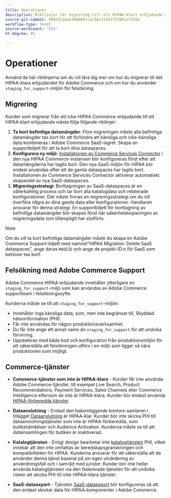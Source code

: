 ```yaml
---
title: Operationer
description: Riktlinjer för migrering till ett HIPAA-klart erbjudande och användning av den sekundära mellanlagringsmiljön för felsökning.
source-git-commit: 999d3126ae368000fc2c58c315473739012f3934
workflow-type: tm+mt
source-wordcount: '511'
ht-degree: 0%

---
```



# Operationer

Använd de här riktlinjerna om du vill lära dig mer om hur du migrerar till det HIPAA-klara erbjudandet för Adobe Commerce och om hur du använder `staging_for_support`-miljön för felsökning.

## Migrering

Kunder som migrerar från ett icke-HIPAA Commerce-erbjudande till ett HIPAA-klart erbjudande måste följa följande riktlinjer:

1. **Ta bort befintliga datamängder**: Före migreringen måste alla befintliga datamängder tas bort för att förhindra att känsliga och icke-känsliga data kombineras i Adobe Commerce SaaS-lagret. Skapa en supportbiljett för att ta bort dina dataspaces.
1. **Konfigurera ny miljö**: [Installationen av Commerce Services Connector](https://experienceleague.adobe.com/en/docs/commerce-merchant-services/user-guides/integration-services/saas) i den nya HIPAA Commerce-instansen bör konfigureras först efter att datamängderna har tagits bort. Den nya SaaS-miljön för HIPAA bör endast användas efter att de gamla dataspaces har tagits bort. Installationen av Commerce Services Connector aktiverar automatiskt skapandet av nya SaaS-dataspaces.
1. **Migreringsstrategi**: Borttagningen av SaaS-dataspaces är en oåterkallelig process och tar bort alla katalogdata och relaterade konfigurationer. Det måste finnas en migreringsstrategi om du vill överföra några av dina gamla data eller konfigurationer. Handlaren ansvarar för denna strategi. En supportbiljett för borttagning av befintliga datamängder bör skapas först när säkerhetskopieringen av migreringsdata (om tillämpligt) har slutförts.

>[!NOTE]
>Om du vill ta bort befintliga datamängder måste du skapa en Adobe Commerce Support-biljett med namnet&quot;HIPAA Migration: Delete SaaS dataspaces&quot;, ange deras `MAGEID` och ange de projekt-ID:n för SaaS som behöver tas bort.

## Felsökning med Adobe Commerce Support

Adobe Commerce HIPAA-erbjudande innehåller ytterligare en `staging_for_support`-miljö som kan användas av Adobe Commerce supportteam i felsökningssyfte.

Kunderna måste se till att `staging_for_support`-miljön:

- Innehåller inga känsliga data, som, men inte begränsat till, Skyddad hälsoinformation (PHI).
- Får inte användas för någon produktionsverksamhet.
- Du får inte ange ett annat namn än `staging_for_support` för att undvika förvirring.
- Uppdateras med både kod och konfiguration från produktionsmiljön för att säkerställa att felsökningen utförs i en miljö som ligger så nära produktionen som möjligt.

## Commerce-tjänster

- **Commerce-tjänster som inte är HIPAA-klara** - Kunder får inte använda Adobe Commerce-tjänster, till exempel Live Search, Product Recommendations, Payment Services, Sales Channels eller Commerce Intelligence eftersom de inte är HIPAA-klara. Kunder bör endast använda [HIPAA-förberedda tjänster](overview.md).

- **Dataanslutning** - Endast den bakomliggande kontors-samlaren i tillägget [Dataanslutning](https://experienceleague.adobe.com/en/docs/commerce-merchant-services/data-connection/overview) är HIPAA-klar. Kunder bör inte skicka PHI till dataanslutningstjänster som inte är HIPAA-förberedda, som butikshändelser och Audience Activation. Kunderna måste se till att datainsamlingen för butiken är inaktiverad.

- **Katalogtjänsten** - Enligt design bearbetar inte [katalogtjänsten](https://experienceleague.adobe.com/en/docs/commerce-merchant-services/catalog-service/overview) PHI, vilket innebär att den inte omfattas av beredskapsgranskningen och kompatibiliteten för HIPAA. Kunderna ansvarar för att säkerställa att de använder denna tjänst baserat på sin egen utvärdering av användningsfall och i samråd med jurister. Kunder bör inte heller använda katalogtjänsten via den federerade tjänsten för att undvika risken att skicka PHI till icke-HIPAA-klara tjänster.

- **SaaS-dataexport** - Tjänsten [SaaS-dataexport](https://experienceleague.adobe.com/en/docs/commerce-merchant-services/saas-data-export/overview) bör konfigureras så att den endast skickar data för HIPAA-komponenter i Adobe Commerce.
